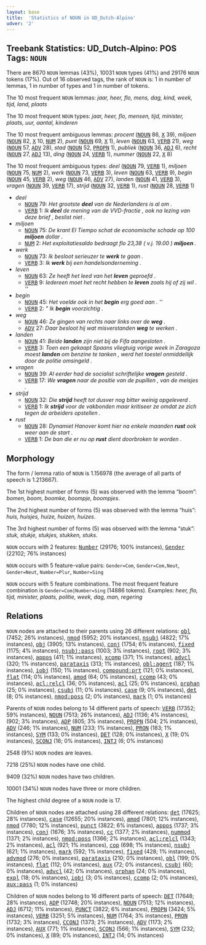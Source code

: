 ```yaml
---
layout: base
title:  'Statistics of NOUN in UD_Dutch-Alpino'
udver: '2'
---
```


## Treebank Statistics: UD_Dutch-Alpino: POS Tags: `NOUN`

There are 8670 `NOUN` lemmas (43%), 10031 `NOUN` types (41%) and 29176 `NOUN` tokens (17%).
Out of 16 observed tags, the rank of `NOUN` is: 1 in number of lemmas, 1 in number of types and 1 in number of tokens.

The 10 most frequent `NOUN` lemmas: <em>jaar, heer, flo, mens, dag, kind, week, tijd, land, plaats</em>

The 10 most frequent `NOUN` types:  <em>jaar, heer, flo, mensen, tijd, minister, plaats, uur, aantal, kinderen</em>

The 10 most frequent ambiguous lemmas: <em>procent</em> (<tt><a href="nl_alpino-pos-NOUN.html">NOUN</a></tt> 86, <tt><a href="nl_alpino-pos-X.html">X</a></tt> 39), <em>miljoen</em> (<tt><a href="nl_alpino-pos-NOUN.html">NOUN</a></tt> 82, <tt><a href="nl_alpino-pos-X.html">X</a></tt> 10, <tt><a href="nl_alpino-pos-NUM.html">NUM</a></tt> 2), <em>punt</em> (<tt><a href="nl_alpino-pos-NOUN.html">NOUN</a></tt> 69, <tt><a href="nl_alpino-pos-X.html">X</a></tt> 1), <em>leven</em> (<tt><a href="nl_alpino-pos-NOUN.html">NOUN</a></tt> 63, <tt><a href="nl_alpino-pos-VERB.html">VERB</a></tt> 21), <em>weg</em> (<tt><a href="nl_alpino-pos-NOUN.html">NOUN</a></tt> 57, <tt><a href="nl_alpino-pos-ADV.html">ADV</a></tt> 28), <em>stad</em> (<tt><a href="nl_alpino-pos-NOUN.html">NOUN</a></tt> 52, <tt><a href="nl_alpino-pos-PROPN.html">PROPN</a></tt> 1), <em>publiek</em> (<tt><a href="nl_alpino-pos-NOUN.html">NOUN</a></tt> 36, <tt><a href="nl_alpino-pos-ADJ.html">ADJ</a></tt> 6), <em>recht</em> (<tt><a href="nl_alpino-pos-NOUN.html">NOUN</a></tt> 27, <tt><a href="nl_alpino-pos-ADJ.html">ADJ</a></tt> 13), <em>ding</em> (<tt><a href="nl_alpino-pos-NOUN.html">NOUN</a></tt> 24, <tt><a href="nl_alpino-pos-VERB.html">VERB</a></tt> 1), <em>nummer</em> (<tt><a href="nl_alpino-pos-NOUN.html">NOUN</a></tt> 22, <tt><a href="nl_alpino-pos-X.html">X</a></tt> 8)

The 10 most frequent ambiguous types:  <em>deel</em> (<tt><a href="nl_alpino-pos-NOUN.html">NOUN</a></tt> 79, <tt><a href="nl_alpino-pos-VERB.html">VERB</a></tt> 1), <em>miljoen</em> (<tt><a href="nl_alpino-pos-NOUN.html">NOUN</a></tt> 75, <tt><a href="nl_alpino-pos-NUM.html">NUM</a></tt> 2), <em>werk</em> (<tt><a href="nl_alpino-pos-NOUN.html">NOUN</a></tt> 73, <tt><a href="nl_alpino-pos-VERB.html">VERB</a></tt> 3), <em>leven</em> (<tt><a href="nl_alpino-pos-NOUN.html">NOUN</a></tt> 63, <tt><a href="nl_alpino-pos-VERB.html">VERB</a></tt> 9), <em>begin</em> (<tt><a href="nl_alpino-pos-NOUN.html">NOUN</a></tt> 45, <tt><a href="nl_alpino-pos-VERB.html">VERB</a></tt> 2), <em>weg</em> (<tt><a href="nl_alpino-pos-NOUN.html">NOUN</a></tt> 46, <tt><a href="nl_alpino-pos-ADV.html">ADV</a></tt> 27), <em>landen</em> (<tt><a href="nl_alpino-pos-NOUN.html">NOUN</a></tt> 41, <tt><a href="nl_alpino-pos-VERB.html">VERB</a></tt> 3), <em>vragen</em> (<tt><a href="nl_alpino-pos-NOUN.html">NOUN</a></tt> 39, <tt><a href="nl_alpino-pos-VERB.html">VERB</a></tt> 17), <em>strijd</em> (<tt><a href="nl_alpino-pos-NOUN.html">NOUN</a></tt> 32, <tt><a href="nl_alpino-pos-VERB.html">VERB</a></tt> 1), <em>rust</em> (<tt><a href="nl_alpino-pos-NOUN.html">NOUN</a></tt> 28, <tt><a href="nl_alpino-pos-VERB.html">VERB</a></tt> 1)


* <em>deel</em>
  * <tt><a href="nl_alpino-pos-NOUN.html">NOUN</a></tt> 79: <em>Het grootste <b>deel</b> van de Nederlanders is al om .</em>
  * <tt><a href="nl_alpino-pos-VERB.html">VERB</a></tt> 1: <em>Ik <b>deel</b> de mening van de VVD-fractie , ook na lezing van deze brief , beslist niet .</em>
* <em>miljoen</em>
  * <tt><a href="nl_alpino-pos-NOUN.html">NOUN</a></tt> 75: <em>De krant El Tiempo schat de economische schade op 100 <b>miljoen</b> dollar .</em>
  * <tt><a href="nl_alpino-pos-NUM.html">NUM</a></tt> 2: <em>Het exploitatiesaldo bedraagt flo 23,38 ( v.j. 19.00 ) <b>miljoen</b> .</em>
* <em>werk</em>
  * <tt><a href="nl_alpino-pos-NOUN.html">NOUN</a></tt> 73: <em>Ik besloot serieuzer te <b>werk</b> te gaan .</em>
  * <tt><a href="nl_alpino-pos-VERB.html">VERB</a></tt> 3: <em>Ik <b>werk</b> bij een handelsonderneming .</em>
* <em>leven</em>
  * <tt><a href="nl_alpino-pos-NOUN.html">NOUN</a></tt> 63: <em>Ze heeft het leed van het <b>leven</b> geproefd .</em>
  * <tt><a href="nl_alpino-pos-VERB.html">VERB</a></tt> 9: <em>Iedereen moet het recht hebben te <b>leven</b> zoals hij of zij wil . ''</em>
* <em>begin</em>
  * <tt><a href="nl_alpino-pos-NOUN.html">NOUN</a></tt> 45: <em>Het voelde ook in het <b>begin</b> erg goed aan . ''</em>
  * <tt><a href="nl_alpino-pos-VERB.html">VERB</a></tt> 2: <em>" Ik <b>begin</b> voorzichtig .</em>
* <em>weg</em>
  * <tt><a href="nl_alpino-pos-NOUN.html">NOUN</a></tt> 46: <em>Ze gingen van rechts naar links over de <b>weg</b> .</em>
  * <tt><a href="nl_alpino-pos-ADV.html">ADV</a></tt> 27: <em>Daar besloot hij wat misverstanden <b>weg</b> te werken .</em>
* <em>landen</em>
  * <tt><a href="nl_alpino-pos-NOUN.html">NOUN</a></tt> 41: <em>Beide <b>landen</b> zijn niet bij de Fifa aangesloten .</em>
  * <tt><a href="nl_alpino-pos-VERB.html">VERB</a></tt> 3: <em>Toen een gekaapt Spaans vliegtuig vorige week in Zaragoza moest <b>landen</b> om benzine te tanken , werd het toestel onmiddellijk door de politie omsingeld .</em>
* <em>vragen</em>
  * <tt><a href="nl_alpino-pos-NOUN.html">NOUN</a></tt> 39: <em>Al eerder had de socialist schriftelijke <b>vragen</b> gesteld .</em>
  * <tt><a href="nl_alpino-pos-VERB.html">VERB</a></tt> 17: <em>We <b>vragen</b> naar de positie van de pupillen , van de meisjes .</em>
* <em>strijd</em>
  * <tt><a href="nl_alpino-pos-NOUN.html">NOUN</a></tt> 32: <em>Die <b>strijd</b> heeft tot dusver nog bitter weinig opgeleverd .</em>
  * <tt><a href="nl_alpino-pos-VERB.html">VERB</a></tt> 1: <em>Ik <b>strijd</b> voor de vakbonden maar kritiseer ze omdat ze zich tegen de arbeiders opstellen .</em>
* <em>rust</em>
  * <tt><a href="nl_alpino-pos-NOUN.html">NOUN</a></tt> 28: <em>Dynamiet Hanover komt hier na enkele maanden <b>rust</b> ook weer aan de start .</em>
  * <tt><a href="nl_alpino-pos-VERB.html">VERB</a></tt> 1: <em>De ban die er nu op <b>rust</b> dient doorbroken te worden .</em>

## Morphology

The form / lemma ratio of `NOUN` is 1.156978 (the average of all parts of speech is 1.213667).

The 1st highest number of forms (5) was observed with the lemma “boom”: <em>bomen, boom, boomke, boompje, boompjes</em>.

The 2nd highest number of forms (5) was observed with the lemma “huis”: <em>huis, huisjes, huize, huizen, huizes</em>.

The 3rd highest number of forms (5) was observed with the lemma “stuk”: <em>stuk, stukje, stukjes, stukken, stuks</em>.

`NOUN` occurs with 2 features: <tt><a href="nl_alpino-feat-Number.html">Number</a></tt> (29176; 100% instances), <tt><a href="nl_alpino-feat-Gender.html">Gender</a></tt> (22102; 76% instances)

`NOUN` occurs with 5 feature-value pairs: `Gender=Com`, `Gender=Com,Neut`, `Gender=Neut`, `Number=Plur`, `Number=Sing`

`NOUN` occurs with 5 feature combinations.
The most frequent feature combination is `Gender=Com|Number=Sing` (14886 tokens).
Examples: <em>heer, flo, tijd, minister, plaats, politie, week, dag, man, regering</em>


## Relations

`NOUN` nodes are attached to their parents using 26 different relations: <tt><a href="nl_alpino-dep-obl.html">obl</a></tt> (7452; 26% instances), <tt><a href="nl_alpino-dep-nmod.html">nmod</a></tt> (5952; 20% instances), <tt><a href="nl_alpino-dep-nsubj.html">nsubj</a></tt> (4822; 17% instances), <tt><a href="nl_alpino-dep-obj.html">obj</a></tt> (3905; 13% instances), <tt><a href="nl_alpino-dep-conj.html">conj</a></tt> (1754; 6% instances), <tt><a href="nl_alpino-dep-fixed.html">fixed</a></tt> (1175; 4% instances), <tt><a href="nl_alpino-dep-nsubj-pass.html">nsubj:pass</a></tt> (1003; 3% instances), <tt><a href="nl_alpino-dep-root.html">root</a></tt> (902; 3% instances), <tt><a href="nl_alpino-dep-appos.html">appos</a></tt> (411; 1% instances), <tt><a href="nl_alpino-dep-xcomp.html">xcomp</a></tt> (371; 1% instances), <tt><a href="nl_alpino-dep-advcl.html">advcl</a></tt> (320; 1% instances), <tt><a href="nl_alpino-dep-parataxis.html">parataxis</a></tt> (313; 1% instances), <tt><a href="nl_alpino-dep-obl-agent.html">obl:agent</a></tt> (187; 1% instances), <tt><a href="nl_alpino-dep-iobj.html">iobj</a></tt> (150; 1% instances), <tt><a href="nl_alpino-dep-compound-prt.html">compound:prt</a></tt> (121; 0% instances), <tt><a href="nl_alpino-dep-flat.html">flat</a></tt> (114; 0% instances), <tt><a href="nl_alpino-dep-amod.html">amod</a></tt> (64; 0% instances), <tt><a href="nl_alpino-dep-ccomp.html">ccomp</a></tt> (43; 0% instances), <tt><a href="nl_alpino-dep-acl-relcl.html">acl:relcl</a></tt> (36; 0% instances), <tt><a href="nl_alpino-dep-acl.html">acl</a></tt> (25; 0% instances), <tt><a href="nl_alpino-dep-orphan.html">orphan</a></tt> (25; 0% instances), <tt><a href="nl_alpino-dep-csubj.html">csubj</a></tt> (11; 0% instances), <tt><a href="nl_alpino-dep-case.html">case</a></tt> (9; 0% instances), <tt><a href="nl_alpino-dep-det.html">det</a></tt> (8; 0% instances), <tt><a href="nl_alpino-dep-nmod-poss.html">nmod:poss</a></tt> (2; 0% instances), <tt><a href="nl_alpino-dep-mark.html">mark</a></tt> (1; 0% instances)

Parents of `NOUN` nodes belong to 14 different parts of speech: <tt><a href="nl_alpino-pos-VERB.html">VERB</a></tt> (17352; 59% instances), <tt><a href="nl_alpino-pos-NOUN.html">NOUN</a></tt> (7513; 26% instances), <tt><a href="nl_alpino-pos-ADJ.html">ADJ</a></tt> (1136; 4% instances),  (902; 3% instances), <tt><a href="nl_alpino-pos-ADP.html">ADP</a></tt> (805; 3% instances), <tt><a href="nl_alpino-pos-PROPN.html">PROPN</a></tt> (504; 2% instances), <tt><a href="nl_alpino-pos-ADV.html">ADV</a></tt> (246; 1% instances), <tt><a href="nl_alpino-pos-NUM.html">NUM</a></tt> (233; 1% instances), <tt><a href="nl_alpino-pos-PRON.html">PRON</a></tt> (183; 1% instances), <tt><a href="nl_alpino-pos-SYM.html">SYM</a></tt> (133; 0% instances), <tt><a href="nl_alpino-pos-DET.html">DET</a></tt> (128; 0% instances), <tt><a href="nl_alpino-pos-X.html">X</a></tt> (19; 0% instances), <tt><a href="nl_alpino-pos-SCONJ.html">SCONJ</a></tt> (16; 0% instances), <tt><a href="nl_alpino-pos-INTJ.html">INTJ</a></tt> (6; 0% instances)

2548 (9%) `NOUN` nodes are leaves.

7218 (25%) `NOUN` nodes have one child.

9409 (32%) `NOUN` nodes have two children.

10001 (34%) `NOUN` nodes have three or more children.

The highest child degree of a `NOUN` node is 17.

Children of `NOUN` nodes are attached using 28 different relations: <tt><a href="nl_alpino-dep-det.html">det</a></tt> (17625; 28% instances), <tt><a href="nl_alpino-dep-case.html">case</a></tt> (12655; 20% instances), <tt><a href="nl_alpino-dep-amod.html">amod</a></tt> (7801; 12% instances), <tt><a href="nl_alpino-dep-nmod.html">nmod</a></tt> (7780; 12% instances), <tt><a href="nl_alpino-dep-punct.html">punct</a></tt> (3822; 6% instances), <tt><a href="nl_alpino-dep-appos.html">appos</a></tt> (1737; 3% instances), <tt><a href="nl_alpino-dep-conj.html">conj</a></tt> (1676; 3% instances), <tt><a href="nl_alpino-dep-cc.html">cc</a></tt> (1377; 2% instances), <tt><a href="nl_alpino-dep-nummod.html">nummod</a></tt> (1371; 2% instances), <tt><a href="nl_alpino-dep-nmod-poss.html">nmod:poss</a></tt> (1366; 2% instances), <tt><a href="nl_alpino-dep-acl-relcl.html">acl:relcl</a></tt> (1343; 2% instances), <tt><a href="nl_alpino-dep-acl.html">acl</a></tt> (921; 1% instances), <tt><a href="nl_alpino-dep-cop.html">cop</a></tt> (698; 1% instances), <tt><a href="nl_alpino-dep-nsubj.html">nsubj</a></tt> (621; 1% instances), <tt><a href="nl_alpino-dep-mark.html">mark</a></tt> (592; 1% instances), <tt><a href="nl_alpino-dep-fixed.html">fixed</a></tt> (428; 1% instances), <tt><a href="nl_alpino-dep-advmod.html">advmod</a></tt> (276; 0% instances), <tt><a href="nl_alpino-dep-parataxis.html">parataxis</a></tt> (210; 0% instances), <tt><a href="nl_alpino-dep-obl.html">obl</a></tt> (199; 0% instances), <tt><a href="nl_alpino-dep-flat.html">flat</a></tt> (112; 0% instances), <tt><a href="nl_alpino-dep-aux.html">aux</a></tt> (72; 0% instances), <tt><a href="nl_alpino-dep-csubj.html">csubj</a></tt> (60; 0% instances), <tt><a href="nl_alpino-dep-advcl.html">advcl</a></tt> (42; 0% instances), <tt><a href="nl_alpino-dep-orphan.html">orphan</a></tt> (24; 0% instances), <tt><a href="nl_alpino-dep-expl.html">expl</a></tt> (18; 0% instances), <tt><a href="nl_alpino-dep-iobj.html">iobj</a></tt> (3; 0% instances), <tt><a href="nl_alpino-dep-ccomp.html">ccomp</a></tt> (2; 0% instances), <tt><a href="nl_alpino-dep-aux-pass.html">aux:pass</a></tt> (1; 0% instances)

Children of `NOUN` nodes belong to 16 different parts of speech: <tt><a href="nl_alpino-pos-DET.html">DET</a></tt> (17648; 28% instances), <tt><a href="nl_alpino-pos-ADP.html">ADP</a></tt> (12748; 20% instances), <tt><a href="nl_alpino-pos-NOUN.html">NOUN</a></tt> (7513; 12% instances), <tt><a href="nl_alpino-pos-ADJ.html">ADJ</a></tt> (6712; 11% instances), <tt><a href="nl_alpino-pos-PUNCT.html">PUNCT</a></tt> (3822; 6% instances), <tt><a href="nl_alpino-pos-PROPN.html">PROPN</a></tt> (3424; 5% instances), <tt><a href="nl_alpino-pos-VERB.html">VERB</a></tt> (3251; 5% instances), <tt><a href="nl_alpino-pos-NUM.html">NUM</a></tt> (1764; 3% instances), <tt><a href="nl_alpino-pos-PRON.html">PRON</a></tt> (1732; 3% instances), <tt><a href="nl_alpino-pos-CCONJ.html">CCONJ</a></tt> (1373; 2% instances), <tt><a href="nl_alpino-pos-ADV.html">ADV</a></tt> (1173; 2% instances), <tt><a href="nl_alpino-pos-AUX.html">AUX</a></tt> (771; 1% instances), <tt><a href="nl_alpino-pos-SCONJ.html">SCONJ</a></tt> (566; 1% instances), <tt><a href="nl_alpino-pos-SYM.html">SYM</a></tt> (232; 0% instances), <tt><a href="nl_alpino-pos-X.html">X</a></tt> (89; 0% instances), <tt><a href="nl_alpino-pos-INTJ.html">INTJ</a></tt> (14; 0% instances)

